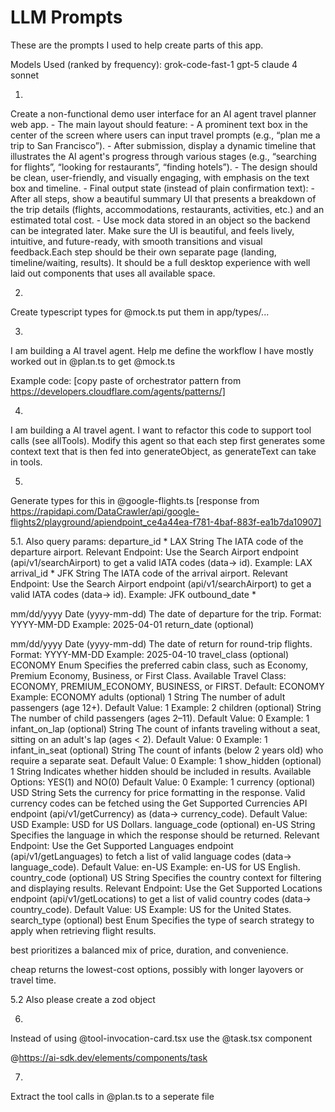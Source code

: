# LLM Prompts
These are the prompts I used to help create parts of this app.

Models Used (ranked by frequency):
grok-code-fast-1
gpt-5
claude 4 sonnet

1.
Create a non-functional demo user interface for an AI agent travel planner web app. - The main layout should feature: - A prominent text box in the center of the screen where users can input travel prompts (e.g., “plan me a trip to San Francisco”). - After submission, display a dynamic timeline that illustrates the AI agent's progress through various stages (e.g., “searching for flights”, “looking for restaurants”, “finding hotels”). - The design should be clean, user-friendly, and visually engaging, with emphasis on the text box and timeline. - Final output state (instead of plain confirmation text): - After all steps, show a beautiful summary UI that presents a breakdown of the trip details (flights, accommodations, restaurants, activities, etc.) and an estimated total cost. - Use mock data stored in an object so the backend can be integrated later. Make sure the UI is beautiful, and feels lively, intuitive, and future-ready, with smooth transitions and visual feedback.Each step should be their own separate page (landing, timeline/waiting, results). It should be a full desktop experience with well laid out components that uses all available space.

2. 
Create typescript types for @mock.ts 
put them in app/types/...

3.
I am building a AI travel agent. Help me define the workflow I have mostly worked out in @plan.ts to get @mock.ts 

Example code:
[copy paste of orchestrator pattern from https://developers.cloudflare.com/agents/patterns/]

4. 
I am building a AI travel agent. I want to refactor this code to support tool calls (see allTools).
Modify this agent so that each step first generates some context text that is then fed into generateObject, as generateText can take in tools.

5. 
Generate types for this in @google-flights.ts 
[response from https://rapidapi.com/DataCrawler/api/google-flights2/playground/apiendpoint_ce4a44ea-f781-4baf-883f-ea1b7da10907]

5.1.
Also query params:
departure_id
*
LAX
String
The IATA code of the departure airport.
Relevant Endpoint: Use the Search Airport endpoint (api/v1/searchAirport) to get a valid IATA codes (data-> id).
Example: LAX
arrival_id
*
JFK
String
The IATA code of the arrival airport.
Relevant Endpoint: Use the Search Airport endpoint (api/v1/searchAirport) to get a valid IATA codes (data-> id).
Example: JFK
outbound_date
*

mm/dd/yyyy
Date (yyyy-mm-dd)
The date of departure for the trip.
Format: YYYY-MM-DD
Example: 2025-04-01
return_date
(optional)

mm/dd/yyyy
Date (yyyy-mm-dd)
The date of return for round-trip flights.
Format: YYYY-MM-DD
Example: 2025-04-10
travel_class
(optional)
ECONOMY
Enum
Specifies the preferred cabin class, such as Economy, Premium Economy, Business, or First Class.
Available Travel Class: ECONOMY, PREMIUM_ECONOMY, BUSINESS, or FIRST.
Default: ECONOMY
Example: ECONOMY
adults
(optional)
1
String
The number of adult passengers (age 12+).
Default Value: 1
Example: 2
children
(optional)
String
The number of child passengers (ages 2–11).
Default Value: 0
Example: 1
infant_on_lap
(optional)
String
The count of infants traveling without a seat, sitting on an adult's lap (ages < 2).
Default Value: 0
Example: 1
infant_in_seat
(optional)
String
The count of infants (below 2 years old) who require a separate seat.
Default Value: 0
Example: 1
show_hidden
(optional)
1
String
Indicates whether hidden should be included in results.
Available Options: YES(1) and NO(0)
Default Value: 0
Example: 1
currency
(optional)
USD
String
Sets the currency for price formatting in the response.
Valid currency codes can be fetched using the Get Supported Currencies API endpoint (api/v1/getCurrency) as (data-> currency_code).
Default Value: USD
Example: USD for US Dollars.
language_code
(optional)
en-US
String
Specifies the language in which the response should be returned.
Relevant Endpoint: Use the Get Supported Languages endpoint (api/v1/getLanguages) to fetch a list of valid language codes (data-> language_code).
Default Value: en-US
Example: en-US for US English.
country_code
(optional)
US
String
Specifies the country context for filtering and displaying results.
Relevant Endpoint: Use the Get Supported Locations endpoint (api/v1/getLocations) to get a list of valid country codes (data-> country_code).
Default Value: US
Example: US for the United States.
search_type
(optional)
best
Enum
Specifies the type of search strategy to apply when retrieving flight results.

best prioritizes a balanced mix of price, duration, and convenience.

cheap returns the lowest-cost options, possibly with longer layovers or travel time.

5.2
Also please create a zod object

6.
Instead of using @tool-invocation-card.tsx use the @task.tsx component

@https://ai-sdk.dev/elements/components/task  

7.
Extract the tool calls in @plan.ts to a seperate file